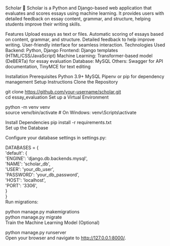 Scholar 📝
Scholar is a Python and Django-based web application that evaluates and scores essays using machine learning. It provides users with detailed feedback on essay content, grammar, and structure, helping students improve their writing skills.

Features
Upload essays as text or files.
Automatic scoring of essays based on content, grammar, and structure.
Detailed feedback to help improve writing.
User-friendly interface for seamless interaction.
Technologies Used
Backend: Python, Django
Frontend: Django templates (HTML/CSS/JavaScript)
Machine Learning: Transformer-based model (DeBERTa) for essay evaluation
Database: MySQL
Others: Swagger for API documentation, TinyMCE for text editing

Installation
Prerequisites
Python 3.9+
MySQL
Pipenv or pip for dependency management
Setup Instructions
Clone the Repository


git clone https://github.com/your-username/scholar.git  
cd essay_evaluation
Set up a Virtual Environment

python -m venv venv  
source venv/bin/activate    # On Windows: venv\Scripts\activate  


Install Dependencies
pip install -r requirements.txt  
Set up the Database

Configure your database settings in settings.py:

DATABASES = {  
    'default': {  
        'ENGINE': 'django.db.backends.mysql',  
        'NAME': 'scholar_db',  
        'USER': 'your_db_user',  
        'PASSWORD': 'your_db_password',  
        'HOST': 'localhost',  
        'PORT': '3306',  
    }  
}  
Run migrations:

python manage.py makemigrations  
python manage.py migrate  
Train the Machine Learning Model (Optional)


python manage.py runserver  
Open your browser and navigate to http://127.0.0.1:8000/.
